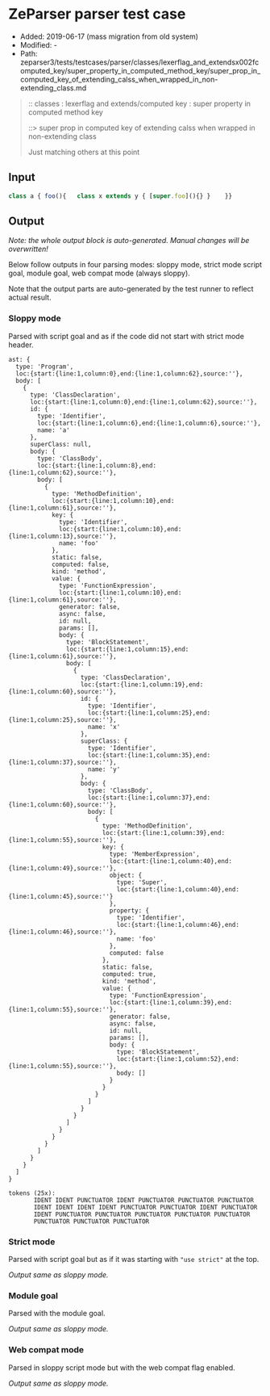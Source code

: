 # ZeParser parser test case

- Added: 2019-06-17 (mass migration from old system)
- Modified: -
- Path: zeparser3/tests/testcases/parser/classes/lexerflag_and_extendsx002fcomputed_key/super_property_in_computed_method_key/super_prop_in_computed_key_of_extending_calss_when_wrapped_in_non-extending_class.md

> :: classes : lexerflag and extends/computed key : super property in computed method key
>
> ::> super prop in computed key of extending calss when wrapped in non-extending class
>
> Just matching others at this point

## Input

`````js
class a { foo(){   class x extends y { [super.foo](){} }    }}
`````

## Output

_Note: the whole output block is auto-generated. Manual changes will be overwritten!_

Below follow outputs in four parsing modes: sloppy mode, strict mode script goal, module goal, web compat mode (always sloppy).

Note that the output parts are auto-generated by the test runner to reflect actual result.

### Sloppy mode

Parsed with script goal and as if the code did not start with strict mode header.

`````
ast: {
  type: 'Program',
  loc:{start:{line:1,column:0},end:{line:1,column:62},source:''},
  body: [
    {
      type: 'ClassDeclaration',
      loc:{start:{line:1,column:0},end:{line:1,column:62},source:''},
      id: {
        type: 'Identifier',
        loc:{start:{line:1,column:6},end:{line:1,column:6},source:''},
        name: 'a'
      },
      superClass: null,
      body: {
        type: 'ClassBody',
        loc:{start:{line:1,column:8},end:{line:1,column:62},source:''},
        body: [
          {
            type: 'MethodDefinition',
            loc:{start:{line:1,column:10},end:{line:1,column:61},source:''},
            key: {
              type: 'Identifier',
              loc:{start:{line:1,column:10},end:{line:1,column:13},source:''},
              name: 'foo'
            },
            static: false,
            computed: false,
            kind: 'method',
            value: {
              type: 'FunctionExpression',
              loc:{start:{line:1,column:10},end:{line:1,column:61},source:''},
              generator: false,
              async: false,
              id: null,
              params: [],
              body: {
                type: 'BlockStatement',
                loc:{start:{line:1,column:15},end:{line:1,column:61},source:''},
                body: [
                  {
                    type: 'ClassDeclaration',
                    loc:{start:{line:1,column:19},end:{line:1,column:60},source:''},
                    id: {
                      type: 'Identifier',
                      loc:{start:{line:1,column:25},end:{line:1,column:25},source:''},
                      name: 'x'
                    },
                    superClass: {
                      type: 'Identifier',
                      loc:{start:{line:1,column:35},end:{line:1,column:37},source:''},
                      name: 'y'
                    },
                    body: {
                      type: 'ClassBody',
                      loc:{start:{line:1,column:37},end:{line:1,column:60},source:''},
                      body: [
                        {
                          type: 'MethodDefinition',
                          loc:{start:{line:1,column:39},end:{line:1,column:55},source:''},
                          key: {
                            type: 'MemberExpression',
                            loc:{start:{line:1,column:40},end:{line:1,column:49},source:''},
                            object: {
                              type: 'Super',
                              loc:{start:{line:1,column:40},end:{line:1,column:45},source:''}
                            },
                            property: {
                              type: 'Identifier',
                              loc:{start:{line:1,column:46},end:{line:1,column:46},source:''},
                              name: 'foo'
                            },
                            computed: false
                          },
                          static: false,
                          computed: true,
                          kind: 'method',
                          value: {
                            type: 'FunctionExpression',
                            loc:{start:{line:1,column:39},end:{line:1,column:55},source:''},
                            generator: false,
                            async: false,
                            id: null,
                            params: [],
                            body: {
                              type: 'BlockStatement',
                              loc:{start:{line:1,column:52},end:{line:1,column:55},source:''},
                              body: []
                            }
                          }
                        }
                      ]
                    }
                  }
                ]
              }
            }
          }
        ]
      }
    }
  ]
}

tokens (25x):
       IDENT IDENT PUNCTUATOR IDENT PUNCTUATOR PUNCTUATOR PUNCTUATOR
       IDENT IDENT IDENT IDENT PUNCTUATOR PUNCTUATOR IDENT PUNCTUATOR
       IDENT PUNCTUATOR PUNCTUATOR PUNCTUATOR PUNCTUATOR PUNCTUATOR
       PUNCTUATOR PUNCTUATOR PUNCTUATOR
`````

### Strict mode

Parsed with script goal but as if it was starting with `"use strict"` at the top.

_Output same as sloppy mode._

### Module goal

Parsed with the module goal.

_Output same as sloppy mode._

### Web compat mode

Parsed in sloppy script mode but with the web compat flag enabled.

_Output same as sloppy mode._
